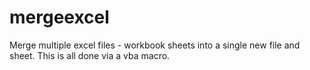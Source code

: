 # mergeexcel
Merge multiple excel files - workbook sheets into a single new file and sheet. This is all done via a vba macro.
